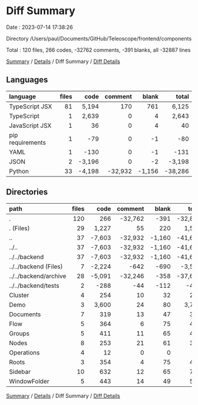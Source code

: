# Diff Summary

Date : 2023-07-14 17:38:26

Directory /Users/paul/Documents/GitHub/Teleoscope/frontend/components

Total : 120 files,  266 codes, -32762 comments, -391 blanks, all -32887 lines

[Summary](results.md) / [Details](details.md) / Diff Summary / [Diff Details](diff-details.md)

## Languages
| language | files | code | comment | blank | total |
| :--- | ---: | ---: | ---: | ---: | ---: |
| TypeScript JSX | 81 | 5,194 | 170 | 761 | 6,125 |
| TypeScript | 1 | 2,639 | 0 | 4 | 2,643 |
| JavaScript JSX | 1 | 36 | 0 | 4 | 40 |
| pip requirements | 1 | -79 | 0 | -1 | -80 |
| YAML | 1 | -130 | 0 | -1 | -131 |
| JSON | 2 | -3,196 | 0 | -2 | -3,198 |
| Python | 33 | -4,198 | -32,932 | -1,156 | -38,286 |

## Directories
| path | files | code | comment | blank | total |
| :--- | ---: | ---: | ---: | ---: | ---: |
| . | 120 | 266 | -32,762 | -391 | -32,887 |
| . (Files) | 29 | 1,227 | 55 | 220 | 1,502 |
| .. | 37 | -7,603 | -32,932 | -1,160 | -41,695 |
| ../.. | 37 | -7,603 | -32,932 | -1,160 | -41,695 |
| ../../backend | 37 | -7,603 | -32,932 | -1,160 | -41,695 |
| ../../backend (Files) | 7 | -2,224 | -642 | -690 | -3,556 |
| ../../backend/archive | 28 | -5,091 | -32,246 | -358 | -37,695 |
| ../../backend/tests | 2 | -288 | -44 | -112 | -444 |
| Cluster | 4 | 254 | 10 | 32 | 296 |
| Demo | 3 | 3,600 | 24 | 80 | 3,704 |
| Documents | 7 | 319 | 13 | 47 | 379 |
| Flow | 5 | 364 | 6 | 75 | 445 |
| Groups | 5 | 411 | 11 | 65 | 487 |
| Nodes | 8 | 253 | 21 | 61 | 335 |
| Operations | 4 | 12 | 0 | 0 | 12 |
| Roots | 3 | 354 | 4 | 75 | 433 |
| Sidebar | 10 | 632 | 12 | 65 | 709 |
| WindowFolder | 5 | 443 | 14 | 49 | 506 |

[Summary](results.md) / [Details](details.md) / Diff Summary / [Diff Details](diff-details.md)